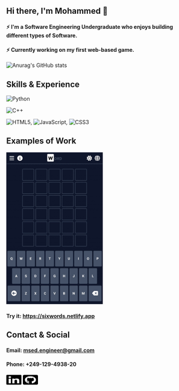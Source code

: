 ## Hi there, I'm Mohammed 👋
#### ⚡ I'm a Software Engineering Undergraduate who enjoys building different types of Software.
#### ⚡ Currently working on my first web-based game.
![Anurag's GitHub stats](https://github-readme-stats.vercel.app/api?username=mohammed-sed&show_icons=true&theme=radical)

<!-- <img src="https://github-readme-stats.vercel.app/api/top-langs/?username=mohammed-sed&layout=compact" width="47%" /> -->


## Skills & Experience
![Python](https://img.shields.io/badge/python-3670A0?style=for-the-badge&logo=python&logoColor=ffdd54)

![C++](https://img.shields.io/badge/c++-%2300599C.svg?style=for-the-badge&logo=c%2B%2B&logoColor=white)

![HTML5](https://img.shields.io/badge/html5-%23E34F26.svg?style=for-the-badge&logo=html5&logoColor=white), ![JavaScript](https://img.shields.io/badge/javascript-%23323330.svg?style=for-the-badge&logo=javascript&logoColor=%23F7DF1E), ![CSS3](https://img.shields.io/badge/css3-%231572B6.svg?style=for-the-badge&logo=css3&logoColor=white)



## Examples of Work
<img src="https://github.com/mohammed-sed/mohammed-sed/blob/main/WORD.gif" width="256" />

#### Try it: https://sixwords.netlify.app



## Contact & Social
#### Email: msed.engineer@gmail.com
#### Phone: +249-129-4938-20

[<img src="https://github.com/mohammed-sed/mohammed-sed/blob/main/linkedin.svg" width="40" height="30" />](http://www.linkedin.com/in/msed)
[<img src="https://github.com/mohammed-sed/mohammed-sed/blob/main/github-square.svg" width="40" height="30" />](http://www.github.com/mohammed-sed)

